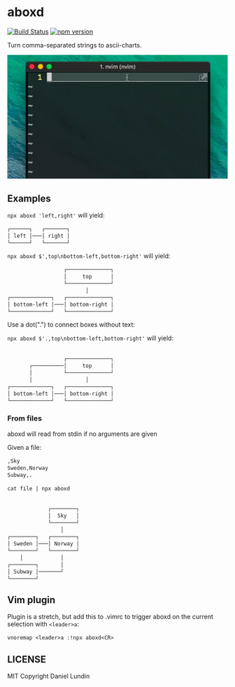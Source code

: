 # aboxd
[![Build Status](https://travis-ci.org/daniel-lundin/aboxd.svg?branch=master)](https://travis-ci.org/daniel-lundin/aboxd)
[![npm version](https://badge.fury.io/js/aboxd.svg)](https://badge.fury.io/js/aboxd)

Turn comma-separated strings to ascii-charts.

![img](assets/aboxd.gif)

## Examples

`npx aboxd 'left,right'` will yield:

```
┌──────┐   ┌───────┐
│ left │───│ right │
└──────┘   └───────┘
```

`npx aboxd $',top\nbottom-left,bottom-right'` will yield:

```
                  ┌──────────────┐
                  │     top      │
                  └──────────────┘
                         │        
┌─────────────┐   ┌──────────────┐
│ bottom-left │───│ bottom-right │
└─────────────┘   └──────────────┘
```

Use a dot(".") to connect boxes without text:

`npx aboxd $'.,top\nbottom-left,bottom-right'` will yield:

```

                  ┌──────────────┐
       ┌──────────│     top      │
       │          └──────────────┘
       │                 │        
┌─────────────┐   ┌──────────────┐
│ bottom-left │───│ bottom-right │
└─────────────┘   └──────────────┘
```

### From files

aboxd will read from stdin if no arguments are given

Given a file:

```
,Sky
Sweden,Norway
Subway,.
```

`cat file | npx aboxd`

```

             ┌────────┐
             │  Sky   │
             └────────┘
                 │     
┌────────┐   ┌────────┐
│ Sweden │───│ Norway │
└────────┘   └────────┘
    │            │     
┌────────┐       │     
│ Subway │───────┘     
└────────┘             
```

## Vim plugin

Plugin is a stretch, but add this to .vimrc to trigger aboxd on the current selection with `<leader>a`:

```
vnoremap <leader>a :!npx aboxd<CR>
```

## LICENSE

MIT Copyright Daniel Lundin
